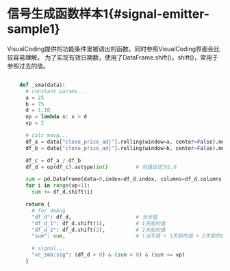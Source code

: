 # 信号生成函数样本1{#signal-emitter-sample1}

VisualCoding提供的功能条件里被调出的函数。同时参照VisualCoding界面会比较容易理解。
为了实现有效日期数，使用了DataFrame.shift()。shift()，常用于参照过去的值。

```python

    def _sma(data):
      # constant params...
      a = 25
      b = 75
      d = 1.10
      op = lambda x: x > d
      vp = 2

      # calc mavg...
      df_a = data["close_price_adj"].rolling(window=a, center=False).mean()
      df_b = data["close_price_adj"].rolling(window=b, center=False).mean()

      df_c = df_a / df_b
      df_d = op(df_c).astype(int)         # 将值设定为1,0

      sum = pd.DataFrame(data=0,index=df_d.index, columns=df_d.columns)
      for i in range(vp+1):
        sum += df_d.shift(i)

      return {
        # for debug
        "df_d": df_d,                     # 当天值
        "df_d_1": df_d.shift(1),          # 1天前的值
        "df_d_2": df_d.shift(2),          # 2天前的值
        "sum": sum,                       # (当天值 + 1天前的值 + 2天前的值)

        # signal...
        "vc_sma:sig": (df_d > 0) & (sum > 0) & (sum <= vp)
      }
```

